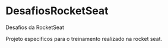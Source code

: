# DesafiosRocketSeat
Desafios da RocketSeat

Projeto especificos para o treinamento realizado na rocket seat.
